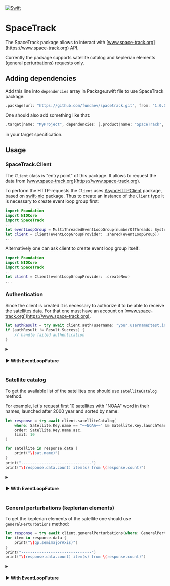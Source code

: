 [![Swift](https://github.com/fundaev/spacetrack/actions/workflows/swift.yml/badge.svg)](https://github.com/fundaev/spacetrack/actions/workflows/swift.yml)
# SpaceTrack

The SpaceTrack package allows to interact with [www.space-track.org](https://www.space-track.org)
API.

Currently the package supports satellite catalog and keplerian elements (general perturbations) requests only.

## Adding dependencies

Add this line into `dependencies` array in Package.swift file to use SpaceTrack package:

```swift
.package(url: "https://github.com/fundaev/spacetrack.git", from: "1.0.0"),
``` 

One should also add something like that:

```swift
.target(name: "MyProject", dependencies: [.product(name: "SpaceTrack", package: "spacetrack")]),
``` 

in your target specification.

## Usage

### SpaceTrack.Client

The `Client` class is "entry point" of this package. It allows to request the data from
 [www.space-track.org](https://www.space-track.org).  

To perform the HTTP-requests the `Client` uses [AsyncHTTPClient](https://github.com/swift-server/async-http-client.git)
package, based on [swift-nio](https://github.com/apple/swift-nio) package. Thus to create an instance of the `Client`
type it is necessary to create event loop group first:

```swift
import Foundation
import NIOCore
import SpaceTrack 
...
let eventLoopGroup = MultiThreadedEventLoopGroup(numberOfThreads: System.coreCount)
let client = Client(eventLoopGroupProvider: .shared(eventLoopGroup))
...
```

Alternatively one can ask client to create event loop group itself:
```swift
import Foundation
import NIOCore
import SpaceTrack 
...
let client = Client(eventLoopGroupProvider: .createNew)
...
```

### Authentication

Since the client is created it is necessary to authorize it to be able to receive the satellites data. For that one must
have an account on [www.space-track.org](https://www.space-track.org).

```swift
let authResult = try await client.auth(username: "your.username@test.info", password: "123456")
if (authResult != Result.Success) {
    // handle failed authentication
}
```
<details>
<summary>
<p>

#### ► With EventLoopFuture

</p>
</summary>
<p>
There is alternative method for authentication, which doesn't use Swift Concurrency:

```swift
let authFuture = client.authorize(username: "your.username@test.info", password: "123456")
do {
    let result = try authFuture.wait()
    if (result != Result.Success) {
        // handle failed authentication
    }
} catch {
    // handle failed authentication
}
```

</p>
</details>

### Satellite catalog

To get the available list of the satellites one should use `satelliteCatalog` method.

For example, let's request first 10 satellites with "NOAA" word in their names,
launched after 2000 year and sorted by name:
```swift
let response = try await client.satelliteCatalog(
    where: Satellite.Key.name == "~~NOAA~~" && Satellite.Key.launchYear > 2000,
    order: Satellite.Key.name.asc,
    limit: 10
)

for satellite in response.data {
    print("\(sat.name)")
}
print("-------------------------------")
print("\(response.data.count) item(s) from \(response.count)")
```

<details>
<summary>
<p>

#### ► With EventLoopFuture

</p>
</summary>
<p>
Use `requestSatelliteCatalog` method if you don't want to deal with Swift Concurrency.

```swift
let satFuture = client.requestSatelliteCatalog(
    where: Satellite.Key.name == "~~NOAA~~" && Satellite.Key.launchYear > 2000,
    order: Satellite.Key.name.asc,
    limit: 10
)
do {
    let result = try satFuture.wait()
    for sat in result.data {
        print("\(sat.name)")
    }
    print("-------------------------------")
    print("\(result.data.count) item(s) from \(result.count)")
} catch {
    print("Error: \(error)")
}
```

</p>
</details>

### General perturbations (keplerian elements)

To get the keplerian elements of the satellite one should use `generalPerturbations` method:

```swift
let response = try await client.generalPerturbations(where: GeneralPerturbations.Key.noradCatId == 25544)
for item in response.data {
    print("\(gp.semimajorAxis)")
}
print("-------------------------------")
print("\(response.data.count) item(s) from \(response.count)")
```

<details>
<summary>
<p>

#### ► With EventLoopFuture

</p>
</summary>
<p>
Use `requestGeneralPerturbation` method if you don't want to deal with Swift Concurrency.

```swift
let gpFuture = client.requestGeneralPerturbations(where: GeneralPerturbations.Key.noradCatId == 25544)
do {
    let result = try gpFuture.wait()
    for gp in result.data {
        print("\(gp.semimajorAxis)")
    }
    print("-------------------------------")
    print("\(result.data.count) item(s) from \(result.count)")
} catch {
    print("Error: \(error)")
}
```

</p>
</details>

